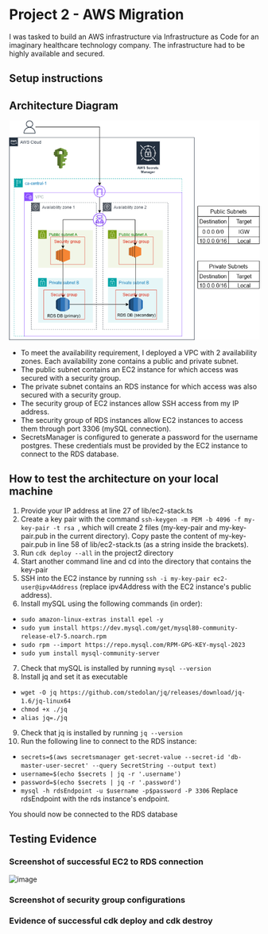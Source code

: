 # Project 2 - AWS Migration

I was tasked to build an AWS infrastructure via Infrastructure as Code for an imaginary healthcare technology company. The infrastructure had to be highly available and secured.

## Setup instructions

## Architecture Diagram

![image info](./project2_diagram.png)

- To meet the availability requirement, I deployed a VPC with 2 availability zones. Each availability zone contains a public and private subnet.
- The public subnet contains an EC2 instance for which access was secured with a security group.
- The private subnet contains an RDS instance for which access was also secured with a security group.
- The security group of EC2 instances allow SSH access from my IP address.
- The security group of RDS instances allow EC2 instances to access them through port 3306 (mySQL connection).
- SecretsManager is configured to generate a password for the username postgres. These credentials must be provided by the EC2 instance to connect to the RDS database.

## How to test the architecture on your local machine
1. Provide your IP address at line 27 of lib/ec2-stack.ts
2. Create a key pair with the command  ```ssh-keygen -m PEM -b 4096 -f my-key-pair -t rsa ```, which will create 2 files (my-key-pair and my-key-pair.pub in the current directory). Copy paste the content of my-key-pair.pub in line 58 of lib/ec2-stack.ts (as a string inside the brackets).
3. Run ```cdk deploy --all``` in the project2 directory
4. Start another command line and cd into the directory that contains the key-pair
5. SSH into the EC2 instance by running ```ssh -i my-key-pair ec2-user@ipv4Address``` (replace ipv4Address with the EC2 instance's public address).
6. Install mySQL using the following commands (in order):
- ```sudo amazon-linux-extras install epel -y```
- ```sudo yum install https://dev.mysql.com/get/mysql80-community-release-el7-5.noarch.rpm```
- ```sudo rpm --import https://repo.mysql.com/RPM-GPG-KEY-mysql-2023```
- ```sudo yum install mysql-community-server```
7. Check that mySQL is installed by running ```mysql --version```
8. Install jq and set it as executable
- ```wget -O jq https://github.com/stedolan/jq/releases/download/jq-1.6/jq-linux64```
- ```chmod +x ./jq```
- ```alias jq=./jq```
9. Check that jq is installed by running ```jq --version```
10. Run the following line to connect to the RDS instance:
- ```secrets=$(aws secretsmanager get-secret-value --secret-id 'db-master-user-secret' --query SecretString --output text)```
- ```username=$(echo $secrets | jq -r '.username')```
- ```password=$(echo $secrets | jq -r '.password')```
- ```mysql -h rdsEndpoint -u $username -p$password -P 3306```
Replace rdsEndpoint with the rds instance's endpoint.

You should now be connected to the RDS database

## Testing Evidence
### Screenshot of successful EC2 to RDS connection
<img width="446" alt="image" src="https://github.com/user-attachments/assets/6c44c856-cfc9-4548-94d7-4187f4e84326" />

### Screenshot of security group configurations

### Evidence of successful cdk deploy and cdk destroy
